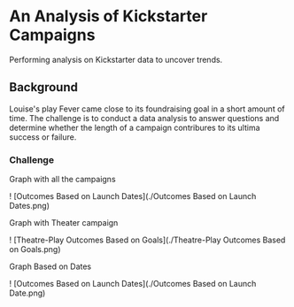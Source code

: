 # An Analysis of Kickstarter Campaigns
Performing analysis on Kickstarter data to uncover trends.

## Background
Louise's play Fever came close to its foundraising goal in a short amount of time. 
The challenge is to conduct a data analysis to answer questions and determine whether the length of a campaign contribures to its ultima success or failure. 

### Challenge

Graph with all the campaigns

! [Outcomes Based on Launch Dates](./Outcomes Based on Launch Dates.png)

Graph with Theater campaign

! [Theatre-Play Outcomes Based on Goals](./Theatre-Play Outcomes Based on Goals.png)

Graph Based on Dates

! [Outcomes Based on Launch Dates](./Outcomes Based on Launch Date.png)
